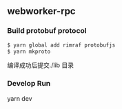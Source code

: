 ## webworker-rpc

### Build protobuf protocol
```bash
$ yarn global add rimraf protobufjs
$ yarn mkproto
```
编译成功后提交./lib 目录



### Develop Run
yarn dev